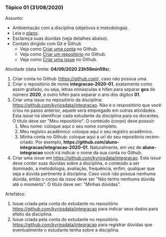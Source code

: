 ### Tópico 01 (31/08/2020)

Assunto:

- Ambientação com a disciplina (objetivos e metodologia).
- Leia o [plano](../media/plano-integracao.pdf).
- Esclareça suas dúvidas (veja detalhes abaixo).
- Contato dirigido com Git e Github
  - Veja como [Criar uma conta](https://drive.google.com/file/d/1NfAas8qrA0p5FP_aZ3o1cGffSF_BXH8R/view?usp=sharing) no Github.
  - Veja como [Criar um repositório](https://drive.google.com/file/d/1RVtr52TEcs3EtBKuSExTzp1Eb4Wtpbwb/view?usp=sharing) no Github.
  - Veja como [Criar uma issue](https://drive.google.com/file/d/1HN3j-S_hCQn_dyX6LP6JiWS1o1GzkDoB/view?usp=sharing) no Github.

Atividade (data limite: **04/09/2020 23h59min59s**):

1. Criar conta no Github (https://github.com), caso não possua uma.
1. Criar o repositório de nome **integracao-2020-01**, exatamente como assim grafado, ou seja, letras minúsculas e hífen para separar **gcs** do número **2020**, e outro hífen para separar o ano dos dígitos **01**.
1. Criar uma _issue_ no repositório da disciplina: https://github.com/kyriosdata/integracao. Não é o respositório que você criou no passo anterior, aquele será empregado em outras atividades. Esta _issue_ irá identificar cada estudante da disciplina para os docentes. O título deve ser "Meu repositório". O conteúdo (corpo) deve possuir:
   1. Meu nome: coloque aqui o seu nome completo.
   1. Meu registro acadêmico: coloque aqui o seu registro acadêmico.
   1. Minha conta no Github: coloque aqui a url do seu repositório recém-criado. Por exemplo, **https<span>:</span>//github.com/aluno-integracao/integracao-2020-01**. Naturalmente, em vez de **aluno-integracao** você irá indicar o nome da sua conta no Github.
1. Criar uma _issue_ em https://github.com/kyriosdata/integracao. Esta _issue_ deve conter suas dúvidas sobre a disciplina, o conteúdo a ser dominado, a metodologia, avaliação, frequência, enfim, qualquer que seja a dúvida pertinente à disciplina. Caso você não possua nenhuma dúvida, então o corpo da _issue_ deve ser "Não tenho nenhuma dúvida até o momento". O título deve ser: "Minhas dúvidas".

Artefatos:

1. Issue criada pela conta do estudante no repositório https://github.com/kyriosdata/integracao para indicar seus dados para efeito da disciplina.
1. Issue criada pela conta do estudante no repositório https://github.com/kyriosdata/integracao para registrar dúvidas que eventualmente o estudante tenha sobre a disciplina.
